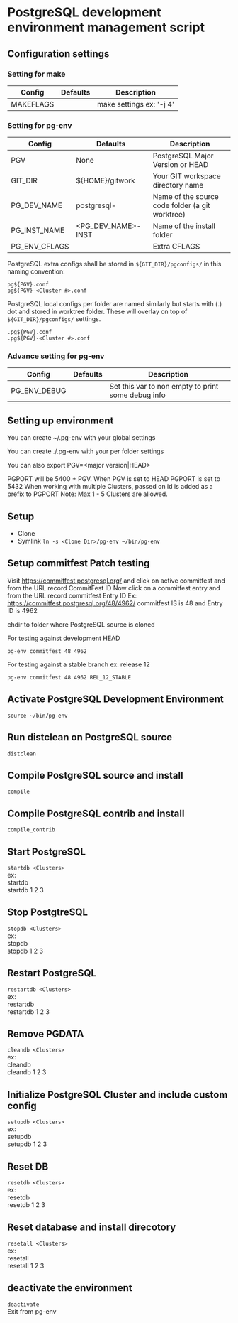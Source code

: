 # PostgreSQL development environment management script

## Configuration settings

### Setting for make

| Config | Defaults | Description |
| --- | --- | --- |
| MAKEFLAGS | | make settings ex: '-j 4'|

### Setting for pg-env 

| Config | Defaults | Description |
| --- | --- | --- |
| PGV | None | PostgreSQL Major Version or HEAD |
| GIT_DIR | ${HOME}/gitwork | Your GIT workspace directory name |
| PG_DEV_NAME | postgresql-<PGV> | Name of the source code folder (a git worktree) |
| PG_INST_NAME | <PG_DEV_NAME>-INST | Name of the install folder |
| PG_ENV_CFLAGS | | Extra CFLAGS |

PostgreSQL extra configs shall be stored in `${GIT_DIR}/pgconfigs/` in this naming convention:
```
pg${PGV}.conf
pg${PGV}-<Cluster #>.conf
```

PostgreSQL local configs per folder are named similarly but starts with (.) dot and stored in worktree folder. These will overlay on top of `${GIT_DIR}/pgconfigs/` settings.

```
.pg${PGV}.conf
.pg${PGV}-<Cluster #>.conf
```

### Advance setting for pg-env 

| Config | Defaults | Description |
| --- | --- | --- |
| PG_ENV_DEBUG | | Set this var to non empty to print some debug info |

## Setting up environment

You can create ~/.pg-env with your global settings

You can create ./.pg-env with your per folder settings

You can also export PGV=<major version|HEAD>

PGPORT will be 5400 + PGV. When PGV is set to HEAD PGPORT is set to 5432
When working with multiple Clusters, passed on id is added as a prefix to PGPORT
Note: Max 1 - 5 Clusters are allowed.

## Setup

- Clone  
- Symlink `ln -s <Clone Dir>/pg-env ~/bin/pg-env`  

## Setup commitfest Patch testing

Visit https://commitfest.postgresql.org/ and click on active commitfest and from the URL record CommitFest ID
Now click on a commitfest entry and from the URL record commitfest Entry ID
Ex: https://commitfest.postgresql.org/48/4962/  commitfest IS is 48 and Entry ID is 4962

chdir to folder where PostgreSQL source is cloned

For testing against development HEAD

`pg-env commitfest 48 4962`

For testing against a stable branch ex: release 12

`pg-env commitfest 48 4962 REL_12_STABLE`

## Activate PostgreSQL Development Environment
`source ~/bin/pg-env`  

## Run distclean on PostgreSQL source
`distclean`  

## Compile PostgreSQL source and install
`compile`  

## Compile PostgreSQL contrib and install
`compile_contrib`  

## Start PostgreSQL
`startdb <Clusters>`  
ex:  
  startdb  
  startdb 1 2 3  

## Stop PostgtreSQL
`stopdb <Clusters>`  
ex:  
  stopdb  
  stopdb 1 2 3  

## Restart PostgreSQL
`restartdb <Clusters>`  
ex:  
  restartdb  
  restartdb 1 2 3  

## Remove PGDATA
`cleandb <Clusters>`  
ex:  
  cleandb  
  cleandb 1 2 3  

## Initialize PostgreSQL Cluster and include custom config
`setupdb <Clusters>`  
ex:  
  setupdb  
  setupdb 1 2 3  

## Reset DB
`resetdb <Clusters>`  
ex:  
  resetdb  
  resetdb 1 2 3  

## Reset database and install direcotory
`resetall <Clusters>`  
ex:  
  resetall  
  resetall 1 2 3  

## deactivate the environment
`deactivate`  
Exit from pg-env  


